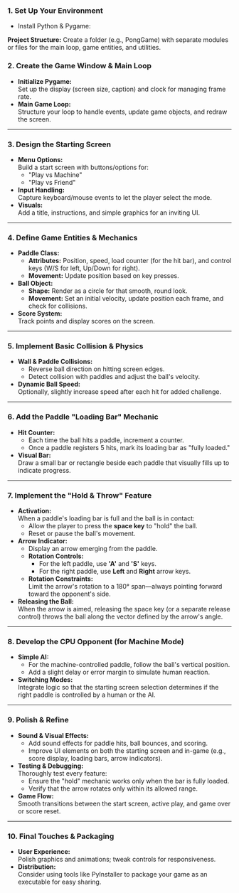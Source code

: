 ### 1. **Set Up Your Environment**

- Install Python & Pygame:

**Project Structure:**
Create a folder (e.g., PongGame) with separate modules or files for the main loop, game entities, and utilities.



### 2. **Create the Game Window & Main Loop**
- **Initialize Pygame:**  
  Set up the display (screen size, caption) and clock for managing frame rate.
- **Main Game Loop:**  
  Structure your loop to handle events, update game objects, and redraw the screen.

---

### 3. **Design the Starting Screen**
- **Menu Options:**  
  Build a start screen with buttons/options for:
  - "Play vs Machine"
  - "Play vs Friend"
- **Input Handling:**  
  Capture keyboard/mouse events to let the player select the mode.
- **Visuals:**  
  Add a title, instructions, and simple graphics for an inviting UI.

---

### 4. **Define Game Entities & Mechanics**
- **Paddle Class:**  
  - **Attributes:** Position, speed, load counter (for the hit bar), and control keys (W/S for left, Up/Down for right).  
  - **Movement:** Update position based on key presses.
- **Ball Object:**  
  - **Shape:** Render as a circle for that smooth, round look.
  - **Movement:** Set an initial velocity, update position each frame, and check for collisions.
- **Score System:**  
  Track points and display scores on the screen.

---

### 5. **Implement Basic Collision & Physics**
- **Wall & Paddle Collisions:**  
  - Reverse ball direction on hitting screen edges.
  - Detect collision with paddles and adjust the ball's velocity.
- **Dynamic Ball Speed:**  
  Optionally, slightly increase speed after each hit for added challenge.

---

### 6. **Add the Paddle "Loading Bar" Mechanic**
- **Hit Counter:**  
  - Each time the ball hits a paddle, increment a counter.
  - Once a paddle registers 5 hits, mark its loading bar as "fully loaded."
- **Visual Bar:**  
  Draw a small bar or rectangle beside each paddle that visually fills up to indicate progress.

---

### 7. **Implement the "Hold & Throw" Feature**
- **Activation:**  
  When a paddle's loading bar is full and the ball is in contact:
  - Allow the player to press the **space key** to "hold" the ball.
  - Reset or pause the ball's movement.
- **Arrow Indicator:**  
  - Display an arrow emerging from the paddle.
  - **Rotation Controls:**  
    - For the left paddle, use **'A'** and **'S'** keys.
    - For the right paddle, use **Left** and **Right** arrow keys.
  - **Rotation Constraints:**  
    Limit the arrow's rotation to a 180° span—always pointing forward toward the opponent's side.
- **Releasing the Ball:**  
  When the arrow is aimed, releasing the space key (or a separate release control) throws the ball along the vector defined by the arrow's angle.

---

### 8. **Develop the CPU Opponent (for Machine Mode)**
- **Simple AI:**  
  - For the machine-controlled paddle, follow the ball's vertical position.
  - Add a slight delay or error margin to simulate human reaction.
- **Switching Modes:**  
  Integrate logic so that the starting screen selection determines if the right paddle is controlled by a human or the AI.

---

### 9. **Polish & Refine**
- **Sound & Visual Effects:**  
  - Add sound effects for paddle hits, ball bounces, and scoring.
  - Improve UI elements on both the starting screen and in-game (e.g., score display, loading bars, arrow indicators).
- **Testing & Debugging:**  
  Thoroughly test every feature:
  - Ensure the "hold" mechanic works only when the bar is fully loaded.
  - Verify that the arrow rotates only within its allowed range.
- **Game Flow:**  
  Smooth transitions between the start screen, active play, and game over or score reset.

---

### 10. **Final Touches & Packaging**
- **User Experience:**  
  Polish graphics and animations; tweak controls for responsiveness.
- **Distribution:**  
  Consider using tools like PyInstaller to package your game as an executable for easy sharing.
